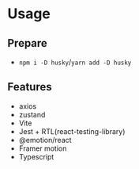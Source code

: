 # Usage

## Prepare

- `npm i -D husky`/`yarn add -D husky`

## Features

- axios
- zustand
- Vite
- Jest + RTL(react-testing-library)
- @emotion/react
- Framer motion
- Typescript
